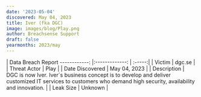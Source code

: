 ```yaml
---
date: '2023-05-04'
discovered: May 04, 2023
title: Iver (fka DGC)
image: images/blog/Play.png
author: Breachsense Support
draft: false
yearmonths: 2023/may
---
```



| Data Breach Report
------------:     |:-------------:    | :-----:|
| Victim      | dgc.se      | 
| Threat Actor      | Play      | 
| Date Discovered      | May 04, 2023      | 
| Description      | DGC is now Iver. Iver´s business concept is to develop and deliver customized IT services to customers who demand high security, availability and innovation.      | 
| Leak Size      | Unknown      | 

